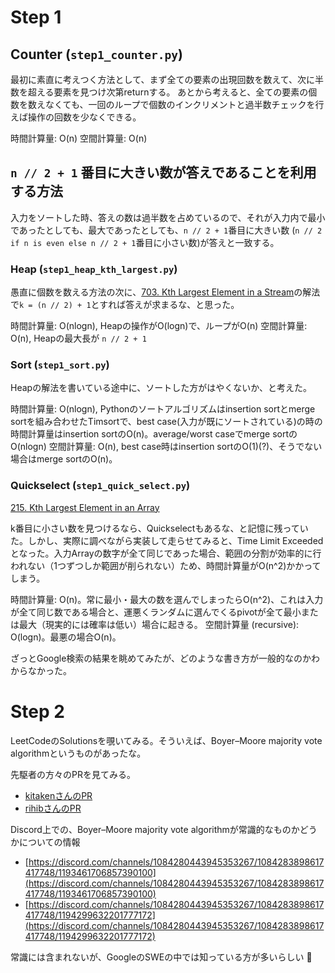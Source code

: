 # Step 1

## Counter (`step1_counter.py`)

最初に素直に考えつく方法として、まず全ての要素の出現回数を数えて、次に半数を超える要素を見つけ次第returnする。
あとから考えると、全ての要素の個数を数えなくても、一回のループで個数のインクリメントと過半数チェックを行えば操作の回数を少なくできる。

時間計算量: O(n)
空間計算量: O(n)

## `n // 2 + 1` 番目に大きい数が答えであることを利用する方法

入力をソートした時、答えの数は過半数を占めているので、それが入力内で最小であったとしても、最大であったとしても、`n // 2 + 1`番目に大きい数 (`n // 2  if n is even else n // 2 + 1`番目に小さい数)が答えと一致する。

### Heap (`step1_heap_kth_largest.py`)

愚直に個数を数える方法の次に、[703. Kth Largest Element in a Stream](https://leetcode.com/problems/kth-largest-element-in-a-stream/description/)の解法で`k = (n // 2) + 1`とすれば答えが求まるな、と思った。

時間計算量: O(nlogn), Heapの操作がO(logn)で、ループがO(n)
空間計算量: O(n), Heapの最大長が `n // 2 + 1`

### Sort (`step1_sort.py`)

Heapの解法を書いている途中に、ソートした方がはやくないか、と考えた。

時間計算量: O(nlogn), Pythonのソートアルゴリズムはinsertion sortとmerge sortを組み合わせたTimsortで、best case(入力が既にソートされている)の時の時間計算量はinsertion sortのO(n)。average/worst caseでmerge sortのO(nlogn)
空間計算量: O(n), best case時はinsertion sortのO(1)(?)、そうでない場合はmerge sortのO(n)。

### Quickselect (`step1_quick_select.py`)

[215. Kth Largest Element in an Array](https://leetcode.com/problems/kth-largest-element-in-an-array/description/)

k番目に小さい数を見つけるなら、Quickselectもあるな、と記憶に残っていた。しかし、実際に調べながら実装して走らせてみると、Time Limit Exceededとなった。入力Arrayの数字が全て同じであった場合、範囲の分割が効率的に行われない（1つずつしか範囲が削られない）ため、時間計算量がO(n^2)かかってしまう。

時間計算量: O(n)。常に最小・最大の数を選んでしまったらO(n^2)、これは入力が全て同じ数である場合と、運悪くランダムに選んでくるpivotが全て最小または最大（現実的には確率は低い）場合に起きる。
空間計算量 (recursive): O(logn)。最悪の場合O(n)。

ざっとGoogle検索の結果を眺めてみたが、どのような書き方が一般的なのかわからなかった。

# Step 2

LeetCodeのSolutionsを覗いてみる。そういえば、Boyer–Moore majority vote algorithmというものがあったな。

先駆者の方々のPRを見てみる。

- [kitakenさんのPR](https://github.com/Kitaken0107/GrindEasy/pull/19)
- [rihibさんのPR](https://github.com/rihib/leetcode/pull/37)

Discord上での、Boyer–Moore majority vote algorithmが常識的なものかどうかについての情報

- [https://discord.com/channels/1084280443945353267/1084283898617417748/1193461706857390100](https://discord.com/channels/1084280443945353267/1084283898617417748/1193461706857390100)
- [https://discord.com/channels/1084280443945353267/1084283898617417748/1194299632201777172](https://discord.com/channels/1084280443945353267/1084283898617417748/1194299632201777172)

常識には含まれないが、GoogleのSWEの中では知っている方が多いらしい :eyes:
